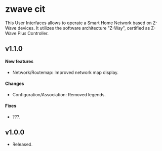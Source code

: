 zwave cit
==============

This User Interfaces allows to operate a Smart Home Network based on Z-Wave devices. It utilizes the software architecture "Z-Way", certified as Z-Wave Plus Controller.

## v1.1.0
#### New features
- Network/Routemap: Improved network map display.

#### Changes
- Configuration/Association: Removed legends.

#### Fixes
- ???.

## v1.0.0
- Released.
